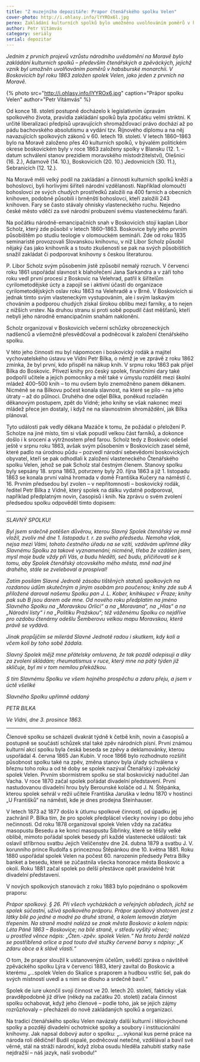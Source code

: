 ```yaml
---
title: "Z muzejního depozitáře: Prapor čtenářského spolku Velen"
cover-photo: http://i.ohlasy.info/lYYROx6l.jpg
perex: Zakládání kulturních spolků bylo umožněno uvolňováním poměrů v habsburské monarchii. V Boskovicích byl roku 1863 založen spolek Velen, jako jeden z prvních na Moravě.
author: Petr Vítámvás
category: seriály
serial: depozitar
---
```


*Jedním z prvních projevů vzrůstu národního uvědomění na Moravě bylo zakládání kulturních spolků – především čtenářských a zpěváckých, jejichž vznik byl umožněn uvolňováním poměrů v habsburské monarchii. V Boskovicích byl roku 1863 založen spolek Velen, jako jeden z prvních na Moravě.*

{% photo src="http://i.ohlasy.info/lYYROx6.jpg" caption="Prápor spolku Velen" author="Petr Vítámvás" %}

Od konce 18. století postupně docházelo k legislativním úpravám spolkového života, pravidla zakládání spolků byla zpočátku velmi striktní. K určité liberalizaci předpisů upravujících shromažďovací právo dochází až po pádu bachovského absolutismu a vydání tzv. Říjnového diplomu a na něj navazujících spolkových zákonů v 60. letech 19. století. V letech 1860–1863 bylo na Moravě založeno přes 40 kulturních spolků, v bývalém politickém okrese boskovickém byly v roce 1863 založeny spolky v Blansku (12. 1. – datum schválení stanov prezidiem moravského místodržitelství), Olešnici (16. 2.), Adamově (14. 10.), Boskovicích (20. 10.) Jedovnicích (30. 11.), Sebranicích (12. 12.).

Na Moravě měli velký podíl na zakládání a činnosti kulturních spolků kněží a bohoslovci, byli horlivými šiřiteli národní vzdělanosti. Například olomoučtí bohoslovci ze svých chudých prostředků založili na 400 farních a obecních knihoven, podobně působili i brněnští bohoslovci, kteří založili 243 knihoven. Fary se často stávaly ohnisky vlasteneckého ruchu. Nejedno české město vděčí za své národní probuzení svému vlasteneckému faráři. 

Na počátku národně-emancipačních snah v Boskovicích stojí kaplan Libor Scholz, který zde působil v letech 1860–1863. Boskovice byly jeho prvním působištěm po studiu teologie v olomouckém semináři. Zde od roku 1835 seminaristé provozovali Slovanskou knihovnu, v níž Libor Scholz působil nějaký čas jako knihovník a s touto zkušeností se pak na svých působištích snažil zakládat či podporovat knihovny s českou literaturou.

P. Libor Scholz svým působením jistě způsobil nemalý rozruch. V červenci roku 1861 uspořádal slavnost k blahořečení Jana Sarkandra a v září toho roku vedl první procesí z Boskovic na Velehrad, patřil k šiřitelům cyrilometodějské úcty a zapojil se i aktivní účastí do organizace cyrilometodějských oslav roku 1863 na Velehradě a v Brně. V Boskovicích si jednak tímto svým vlasteneckým vystupováním, ale i svým laskavým chováním a podporou chudých získal širokou oblibu mezi farníky, a to nejen z nižších vrstev. Na druhou stranu si proti sobě popudil část měšťanů, kteří nebyli jeho národně emancipačním snahám nakloněni. 

Scholz organizoval v Boskovicích večerní schůzky obrozeneckých nadšenců a všemožně přesvědčoval a podněcoval k založení čtenářského spolku. 

V této jeho činnosti mu byl nápomocen i boskovický rodák a majitel vychovatelského ústavu ve Vídni Petr Bílka, o němž je ve zprávě z roku 1862 zmínka, že byl první, kdo přispěl na nákup knih. V srpnu roku 1863 pak přijel Bílka do Boskovic. Přivezl knihy pro český spolek, finančními dary také podpořil učitele a jejich pomocníky a měl také v úmyslu rozdělit mezi školní mládež 400–500 knih – to mu ovšem bylo znemožněno panem děkanem. Nicméně se na Bílkovu počest konala slavnost, na které se pilo – na jeho útraty – až do půlnoci. Druhého dne odjel Bílka, poněkud rozladěn děkanovým postupem, zpět do Vídně; jeho knihy se však nakonec mezi mládež přece jen dostaly, i když ne na slavnostním shromáždění, jak Bílka plánoval.

Tyto události pak vedly děkana Mazáče k tomu, že požádal o přeložení P. Scholze na jiné místo, tím si však popudil velkou část farníků, a dokonce došlo i k srocení a výtržnostem před farou. Scholz tedy z Boskovic odešel ještě v srpnu roku 1863, avšak svým působením v Boskovicích zasel sémě, které padlo na úrodnou půdu – pozvedl národní sebevědomí boskovických obyvatel, kteří se pak odhodlali k založení vlasteneckého Čtenářského spolku Velen, jehož se pak Scholz stal čestným členem. Stanovy spolku byly sepsány 18. srpna 1863, potvrzeny byly 20. října 1863 a již 1. listopadu 1863 se konala první valná hromada v domě Františka Kučery na náměstí č. 16. Prvním předsedou byl zvolen – v nepřítomnosti – boskovický rodák, ředitel Petr Bílka z Vídně, který spolek na dálku vydatně podporoval, například předplatným novin, časopisů i knih. Na zprávu o svém zvolení předsedou spolku odpověděl tímto dopisem:

---

*SLAVNÝ SPOLKU!*

*Byl jsem srdečně potěšen důvěrou, kterou Slavný Spolek čtenářský ve mně vložil, zvoliv mě dne 1. listopadu t. r. za svého předsedu. Nemoha však, nejsa mezi Vámi, tohoto čestného úřadu na se vzíti, vzdávám upřímné díky Slavnému Spolku za takové vyznamenání; nicméně, třeba že vzdálen jsem, mysl moje bude vždy při Vás, a budu hleděti, seč budu, přičiňovati se k tomu, aby Spolek čtenářský otcovského mého města, mně nad jiné drahého, stále se zveleboval a prospíval!*

*Zatím posílám Slavné Jednotě zásobu tištěných statutů spolkových na rozdanou údům skutečným a jiným osobám pro poučenou; knihy zde sub A přiložené daroval našemu Spolku pan J. L. Kober, knihkupec v Praze; knihy pak sub B jsou darem ode mne. Od nového roku předplatím na jméno Slavného Spolku na „Moravskou Orlici“ a na „Moravana“, na „Hlas“ a na „Národní listy“ i na „Politiku Pražskou“; též váženému Spolku co nejdříve pro ozdobu čtenárny odešlu Šemberovu velkou mapu Moravskou, která právě se vydává.*

*Jinak propůjčím se milerád Slavné Jednotě radou i skutkem, kdy koli a včem koli by toho sobě žádala.*

*Slavný Spolek mějž mne přátelsky omluvena, že tak pozdě odepisuji a díky za zvolení skládám; rheumatismus v ruce, který mne na pátý týden již skličuje, byl mi v tom nemilou překážkou.*

*S tím Slavnému Spolku ve všem hojného prospěchu a zdaru přeju, a jsem v úctě všeliké*

*Slavného Spolku upřímně oddaný*

*PETR BILKA*

*Ve Vídni, dne 3. prosince 1863.*

---

Členové spolku se scházeli dvakrát týdně k četbě knih, novin a časopisů a postupně se součástí schůzek stal také zpěv národních písní. První známou kulturní akcí spolku byla česká beseda se zpěvy a deklamovánky, kterou uspořádal 4. června 1865 Jan Kubín. V roce 1866 bylo rozhodnuto rozšířit působnost spolku také na zpěv, změna stanov byla úřady schválena v březnu toho roku a od té doby se spolek nazýval Čtenářský i zpěvácký spolek Velen. Prvním sbormistrem spolku se stal boskovický nadučitel Jan Vacha. V roce 1870 začal spolek pořádat divadelní představení. První nastudovanou divadelní hrou byly Berounské koláče od J. N. Štěpánka, kterou spolek sehrál v režii učitele Františka Jaruška v lednu 1870 v hostinci „U Františků“ na náměstí, kde je dnes prodejna Steinhauser.

V letech 1873 až 1877 došlo k útlumu spolkové činnosti, od úpadku jej zachránil P. Bílka tím, že pro spolek předplácel všecky noviny i po dobu jeho nečinnosti. Od roku 1878 organizoval spolek Velen vždy na začátku masopustu Besedu a ke konci masopustu Šibřinky, které se těšily velké oblibě, mimoto pořádal spolek besedy při každé vlastenecké události: tak oslavil stříbrnou svatbu Jejich Veličenstev dne 24. dubna 1879 a svatbu J. V. korunního prince Rudolfa s princeznou Štěpánkou dne 10. května 1881. Roku 1880 uspořádal spolek Velen na počest 60. narozenin předsedy Petra Bílky banket a besedu, které se zúčastnila všecka honorace města Boskovic a okolí. Roku 1881 začal spolek po delší přestávce opět pravidelně hrát divadelní představení.

V nových spolkových stanovách z roku 1883 bylo pojednáno o spolkovém praporu:

*Prápor spolkový. § 26. Při všech vycházkách a veřejných obřadech, jichž se spolek súčastní, užívá spolkového práporu. Prápor spolkový shotoven jest z látky bílé po jedné a modré po druhé straně, a kolem lemován zlatým třepením. Na straně modré nalézá se znak města Boskovic a kolem nápis: Léta Páně 1863 – Boskovice; na bílé straně, v středu vyšitý věnec; u prostřed věnce nápis: „Čten.-zpěv. spolek Velen.“ Na hrotu žerdě nalézá se postříbřená orlice a pod touto dvě stužky červené barvy s nápisy: „K zdaru obce a k slávě vlasti.“*

O tom, že prapor sloužil k ustanoveným účelům, svědčí zpráva o návštěvě zpěváckého spolku Lýra v červenci 1883, který zavítal do Boskovic a kterému „…spolek Velen do Skalice s praporem a hudbou vstříc šel, pak do svých místností uvedl a s nimi se dlouho a srdečně bavil.“ 

Spolek de iure ukončil svoji činnost ve 20. letech 20. století, fakticky však pravděpodobně již dříve (někdy na začátku 20. století) začala činnost spolku ochabovat, když jeho členové – podle toho, jak se jejich zájmy rozrůzňovaly – přecházeli do nově zakládaných spolků a organizací.

Na tradici čtenářského spolku Velen navázaly další kulturní i tělovýchovné spolky a později divadelní ochotnické spolky a soubory i institucionální knihovny. Jak napsal dobový autor o spolku: „…vykonal kus perné práce na národa roli dědičné! Budil ospalé, podněcoval netečné, vzdělával a bavil své věrné, stál na stráži národní, když zloba osudu hleděla zahubiti statky naše nejdražší – náš jazyk, naši svobodu!“